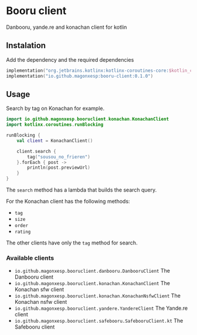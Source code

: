# Booru client

Danbooru, yande.re and konachan client for kotlin

## Instalation

Add the dependency and the required dependencies

```kotlin
implementation("org.jetbrains.kotlinx:kotlinx-coroutines-core:$kotlin_corroutines_version") // required
implementation("io.github.magonxesp:booru-client:0.1.0")
```

## Usage

Search by tag on Konachan for example.

```kotlin
import io.github.magonxesp.booruclient.konachan.KonachanClient
import kotlinx.coroutines.runBlocking

runBlocking {
    val client = KonachanClient()

    client.search {
        tag("sousou_no_frieren")
    }.forEach { post ->
        println(post.previewUrl)
    }
}

```

The `search` method has a lambda that builds the search query.

For the Konachan client has the following methods:
* `tag`
* `size`
* `order`
* `rating`

The other clients have only the `tag` method for search.

### Available clients

* `io.github.magonxesp.booruclient.danbooru.DanbooruClient` The Danbooru client
* `io.github.magonxesp.booruclient.konachan.KonachanClient` The Konachan sfw client
* `io.github.magonxesp.booruclient.konachan.KonachanNsfwClient` The Konachan nsfw client
* `io.github.magonxesp.booruclient.yandere.YandereClient` The Yande.re client
* `io.github.magonxesp.booruclient.safebooru.SafebooruClient.kt` The Safebooru client
